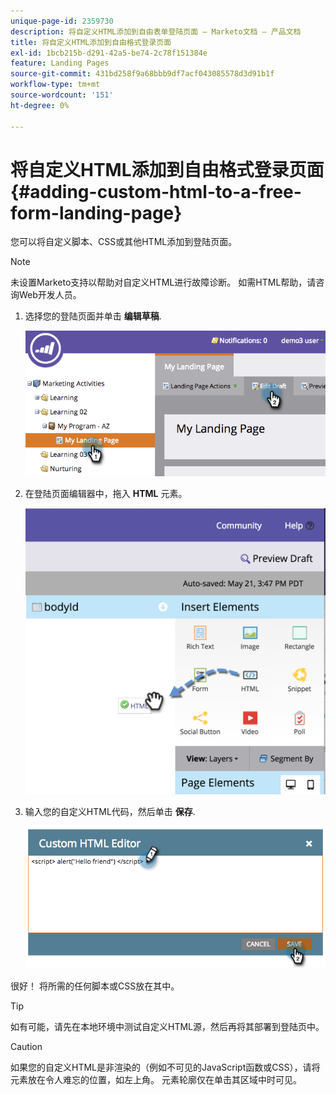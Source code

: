 ```yaml
---
unique-page-id: 2359730
description: 将自定义HTML添加到自由表单登陆页面 — Marketo文档 — 产品文档
title: 将自定义HTML添加到自由格式登录页面
exl-id: 1bcb215b-d291-42a5-be74-2c78f151384e
feature: Landing Pages
source-git-commit: 431bd258f9a68bbb9df7acf043085578d3d91b1f
workflow-type: tm+mt
source-wordcount: '151'
ht-degree: 0%

---
```


# 将自定义HTML添加到自由格式登录页面 {#adding-custom-html-to-a-free-form-landing-page}

您可以将自定义脚本、CSS或其他HTML添加到登陆页面。

>[!NOTE]
>
>未设置Marketo支持以帮助对自定义HTML进行故障诊断。 如需HTML帮助，请咨询Web开发人员。

1. 选择您的登陆页面并单击 **编辑草稿**.

   ![](assets/image2014-9-17-12-3a2-3a15.png)

1. 在登陆页面编辑器中，拖入 **HTML** 元素。

   ![](assets/image2015-5-21-15-3a52-3a42.png)

1. 输入您的自定义HTML代码，然后单击 **保存**.

   ![](assets/image2014-9-17-12-3a3-3a39.png)

很好！ 将所需的任何脚本或CSS放在其中。

>[!TIP]
>
>如有可能，请先在本地环境中测试自定义HTML源，然后再将其部署到登陆页中。

>[!CAUTION]
>
>如果您的自定义HTML是非渲染的（例如不可见的JavaScript函数或CSS），请将元素放在令人难忘的位置，如左上角。 元素轮廓仅在单击其区域中时可见。
